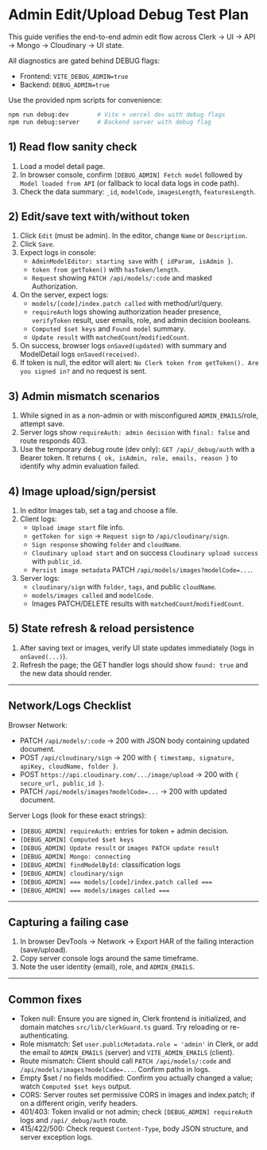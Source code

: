 # Admin Edit/Upload Debug Test Plan

This guide verifies the end-to-end admin edit flow across Clerk → UI → API → Mongo → Cloudinary → UI state.

All diagnostics are gated behind DEBUG flags:
- Frontend: `VITE_DEBUG_ADMIN=true`
- Backend: `DEBUG_ADMIN=true`

Use the provided npm scripts for convenience:

```bash
npm run debug:dev        # Vite + vercel dev with debug flags
npm run debug:server     # Backend server with debug flag
```

## 1) Read flow sanity check
1. Load a model detail page.
2. In browser console, confirm `[DEBUG_ADMIN] Fetch model` followed by `Model loaded from API` (or fallback to local data logs in code path).
3. Check the data summary: `_id`, `modelCode`, `imagesLength`, `featuresLength`.

## 2) Edit/save text with/without token
1. Click `Edit` (must be admin). In the editor, change `Name` or `Description`.
2. Click `Save`.
3. Expect logs in console:
   - `AdminModelEditor: starting save` with `{ idParam, isAdmin }`.
   - `token from getToken()` with `hasToken/length`.
   - `Request` showing `PATCH /api/models/:code` and masked Authorization.
4. On the server, expect logs:
   - `models/[code]/index.patch called` with method/url/query.
   - `requireAuth` logs showing authorization header presence, `verifyToken` result, user emails, role, and admin decision booleans.
   - `Computed $set keys` and `Found model` summary.
   - `Update result` with `matchedCount`/`modifiedCount`.
5. On success, browser logs `onSaved(updated)` with summary and ModelDetail logs `onSaved(received)`.
6. If token is null, the editor will alert: `No Clerk token from getToken(). Are you signed in?` and no request is sent.

## 3) Admin mismatch scenarios
1. While signed in as a non-admin or with misconfigured `ADMIN_EMAILS`/role, attempt save.
2. Server logs show `requireAuth: admin decision` with `final: false` and route responds 403.
3. Use the temporary debug route (dev only): `GET /api/_debug/auth` with a Bearer token. It returns `{ ok, isAdmin, role, emails, reason }` to identify why admin evaluation failed.

## 4) Image upload/sign/persist
1. In editor Images tab, set a tag and choose a file.
2. Client logs:
   - `Upload image start` file info.
   - `getToken for sign` → `Request sign` to `/api/cloudinary/sign`.
   - `Sign response` showing `folder` and `cloudName`.
   - `Cloudinary upload start` and on success `Cloudinary upload success` with `public_id`.
   - `Persist image metadata` PATCH `/api/models/images?modelCode=...`.
3. Server logs:
   - `cloudinary/sign` with `folder`, `tags`, and public `cloudName`.
   - `models/images called` and `modelCode`.
   - Images PATCH/DELETE results with `matchedCount`/`modifiedCount`.

## 5) State refresh & reload persistence
1. After saving text or images, verify UI state updates immediately (logs in `onSaved(...)`).
2. Refresh the page; the GET handler logs should show `found: true` and the new data should render.

---

## Network/Logs Checklist

Browser Network:
- PATCH `/api/models/:code` → 200 with JSON body containing updated document.
- POST `/api/cloudinary/sign` → 200 with `{ timestamp, signature, apiKey, cloudName, folder }`.
- POST `https://api.cloudinary.com/.../image/upload` → 200 with `{ secure_url, public_id }`.
- PATCH `/api/models/images?modelCode=...` → 200 with updated document.

Server Logs (look for these exact strings):
- `[DEBUG_ADMIN] requireAuth:` entries for token + admin decision.
- `[DEBUG_ADMIN] Computed $set keys`
- `[DEBUG_ADMIN] Update result` or `images PATCH update result`
- `[DEBUG_ADMIN] Mongo: connecting`
- `[DEBUG_ADMIN] findModelById:` classification logs
- `[DEBUG_ADMIN] cloudinary/sign`
- `[DEBUG_ADMIN] === models/[code]/index.patch called ===`
- `[DEBUG_ADMIN] === models/images called ===`

---

## Capturing a failing case
1. In browser DevTools → Network → Export HAR of the failing interaction (save/upload).
2. Copy server console logs around the same timeframe.
3. Note the user identity (email), role, and `ADMIN_EMAILS`.

---

## Common fixes
- Token null: Ensure you are signed in, Clerk frontend is initialized, and domain matches `src/lib/clerkGuard.ts` guard. Try reloading or re-authenticating.
- Role mismatch: Set `user.publicMetadata.role = 'admin'` in Clerk, or add the email to `ADMIN_EMAILS` (server) and `VITE_ADMIN_EMAILS` (client).
- Route mismatch: Client should call `PATCH /api/models/:code` and `/api/models/images?modelCode=...`. Confirm paths in logs.
- Empty $set / no fields modified: Confirm you actually changed a value; watch `Computed $set keys` output.
- CORS: Server routes set permissive CORS in images and index.patch; if on a different origin, verify headers.
- 401/403: Token invalid or not admin; check `[DEBUG_ADMIN] requireAuth` logs and `/api/_debug/auth` route.
- 415/422/500: Check request `Content-Type`, body JSON structure, and server exception logs.


